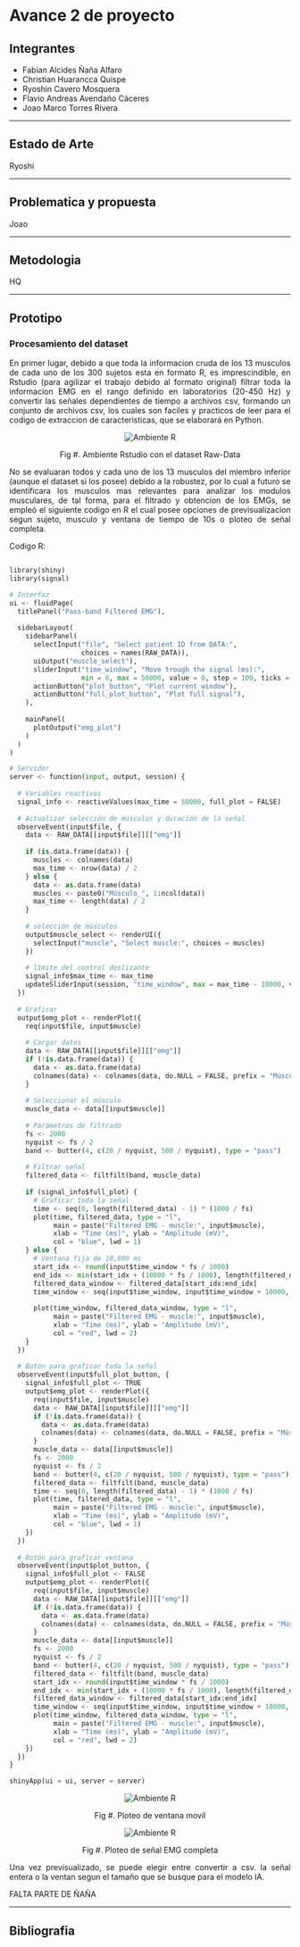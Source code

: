 # Avance 2 de proyecto

## Integrantes
- Fabian Alcides Ñaña Alfaro
- Christian Huarancca Quispe
- Ryoshin Cavero Mosquera
- Flavio Andreas Avendaño Cáceres
- Joao Marco Torres Rivera

---

## Estado de Arte

Ryoshi

---

## Problematica y propuesta

Joao

---

## Metodologia

HQ

---

## Prototipo

<div align="justify">

### Procesamiento del dataset

En primer lugar, debido a que toda la informacion cruda de los 13 musculos de cada uno de los 300 sujetos esta en formato R, es imprescindible, en Rstudio (para agilizar el trabajo debido al formato original) filtrar toda la informacion EMG en el rango definido en laboratorios (20-450 Hz) y convertir las señales dependientes de tiempo a archivos csv, formando un conjunto de archivos csv, los cuales son faciles y practicos de leer para el codigo de extraccion de caracteristicas, que se elaborará en Python.

<div align="center">

![Ambiente R](./avance%202/R.png)

Fig #. Ambiente Rstudio con el dataset Raw-Data

<div align="justify">

No se evaluaran todos y cada uno de los 13 musculos del miembro inferior (aunque el dataset si los posee) debido a la robustez, por lo cual a futuro se identificara los musculos mas relevantes para analizar los modulos musculares, de tal forma, para el filtrado y obtencion de los EMGs, se empleó el siguiente codigo en R el cual posee opciones de previsualizacion segun sujeto, musculo y ventana de tiempo de 10s o ploteo de señal completa.

Codigo R:

```python

library(shiny)
library(signal)

# Interfaz 
ui <- fluidPage(
  titlePanel("Pass-band Filtered EMG"),
  
  sidebarLayout(
    sidebarPanel(
      selectInput("file", "Select patient ID from DATA:", 
                  choices = names(RAW_DATA)),
      uiOutput("muscle_select"),
      sliderInput("time_window", "Move trough the signal (ms):",
                  min = 0, max = 50000, value = 0, step = 100, ticks = FALSE),
      actionButton("plot_button", "Plot current window"),
      actionButton("full_plot_button", "Plot full signal"),
    ),
    
    mainPanel(
      plotOutput("emg_plot")
    )
  )
)

# Servidor
server <- function(input, output, session) {
  
  # Variables reactivas 
  signal_info <- reactiveValues(max_time = 50000, full_plot = FALSE)
  
  # Actualizar selección de músculos y duración de la señal
  observeEvent(input$file, {
    data <- RAW_DATA[[input$file]][["emg"]]
    
    if (is.data.frame(data)) {
      muscles <- colnames(data)
      max_time <- nrow(data) / 2
    } else {
      data <- as.data.frame(data)
      muscles <- paste0("Músculo_", 1:ncol(data))
      max_time <- length(data) / 2
    }
    
    # selección de músculos
    output$muscle_select <- renderUI({
      selectInput("muscle", "Select muscle:", choices = muscles)
    })
    
    # límite del control deslizante
    signal_info$max_time <- max_time
    updateSliderInput(session, "time_window", max = max_time - 10000, value = 0)
  })
  
  # Graficar 
  output$emg_plot <- renderPlot({
    req(input$file, input$muscle)
    
    # Cargar datos
    data <- RAW_DATA[[input$file]][["emg"]]
    if (!is.data.frame(data)) {
      data <- as.data.frame(data)
      colnames(data) <- colnames(data, do.NULL = FALSE, prefix = "Músculo_")
    }
    
    # Seleccionar el músculo
    muscle_data <- data[[input$muscle]]
    
    # Parámetros de filtrado
    fs <- 2000                         
    nyquist <- fs / 2
    band <- butter(4, c(20 / nyquist, 500 / nyquist), type = "pass")
    
    # Filtrar señal
    filtered_data <- filtfilt(band, muscle_data)
    
    if (signal_info$full_plot) {
      # Graficar toda la señal
      time <- seq(0, length(filtered_data) - 1) * (1000 / fs)
      plot(time, filtered_data, type = "l", 
           main = paste("Filtered EMG - muscle:", input$muscle),
           xlab = "Time (ms)", ylab = "Amplitude (mV)",
           col = "blue", lwd = 1)
    } else {
      # Ventana fija de 10,000 ms
      start_idx <- round(input$time_window * fs / 1000)
      end_idx <- min(start_idx + (10000 * fs / 1000), length(filtered_data))
      filtered_data_window <- filtered_data[start_idx:end_idx]
      time_window <- seq(input$time_window, input$time_window + 10000, length.out = length(filtered_data_window))
      
      plot(time_window, filtered_data_window, type = "l", 
           main = paste("Filtered EMG - muscle:", input$muscle),
           xlab = "Time (ms)", ylab = "Amplitude (mV)",
           col = "red", lwd = 2)
    }
  })
  
  # Botón para graficar toda la señal
  observeEvent(input$full_plot_button, {
    signal_info$full_plot <- TRUE
    output$emg_plot <- renderPlot({
      req(input$file, input$muscle)
      data <- RAW_DATA[[input$file]][["emg"]]
      if (!is.data.frame(data)) {
        data <- as.data.frame(data)
        colnames(data) <- colnames(data, do.NULL = FALSE, prefix = "Músculo_")
      }
      muscle_data <- data[[input$muscle]]
      fs <- 2000                         
      nyquist <- fs / 2
      band <- butter(4, c(20 / nyquist, 500 / nyquist), type = "pass")
      filtered_data <- filtfilt(band, muscle_data)
      time <- seq(0, length(filtered_data) - 1) * (1000 / fs)
      plot(time, filtered_data, type = "l", 
           main = paste("Filtered EMG - muscle:", input$muscle),
           xlab = "Time (ms)", ylab = "Amplitude (mV)",
           col = "blue", lwd = 1)
    })
  })
  
  # Botón para graficar ventana
  observeEvent(input$plot_button, {
    signal_info$full_plot <- FALSE
    output$emg_plot <- renderPlot({
      req(input$file, input$muscle)
      data <- RAW_DATA[[input$file]][["emg"]]
      if (!is.data.frame(data)) {
        data <- as.data.frame(data)
        colnames(data) <- colnames(data, do.NULL = FALSE, prefix = "Músculo_")
      }
      muscle_data <- data[[input$muscle]]
      fs <- 2000                         
      nyquist <- fs / 2
      band <- butter(4, c(20 / nyquist, 500 / nyquist), type = "pass")
      filtered_data <- filtfilt(band, muscle_data)
      start_idx <- round(input$time_window * fs / 1000)
      end_idx <- min(start_idx + (10000 * fs / 1000), length(filtered_data))
      filtered_data_window <- filtered_data[start_idx:end_idx]
      time_window <- seq(input$time_window, input$time_window + 10000, length.out = length(filtered_data_window))
      plot(time_window, filtered_data_window, type = "l", 
           main = paste("Filtered EMG - muscle:", input$muscle),
           xlab = "Time (ms)", ylab = "Amplitude (mV)",
           col = "red", lwd = 2)
    })
  })
}

shinyApp(ui = ui, server = server)

```

<div align="center">

![Ambiente R](./avance%202/window.png)

Fig #. Ploteo de ventana movil

![Ambiente R](./avance%202/full.png)

Fig #. Ploteo de señal EMG completa

<div align="justify">

Una vez previsualizado, se puede elegir entre convertir a csv. la señal entera o la ventan segun el tamaño que se busque para el modelo IA.


FALTA PARTE DE ÑAÑA

---

## Bibliografia

